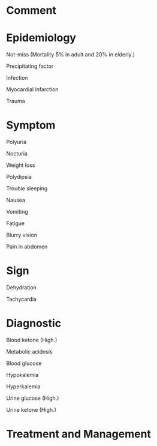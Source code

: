 # Comment

# Epidemiology

Not-miss
(Mortality 5% in adult and 20% in elderly.)

Precipitating factor

Infection

Myocardial infarction

Trauma

# Symptom

Polyuria

Nocturia

Weight loss

Polydipsia

Trouble sleeping

Nausea

Vomiting

Fatigue

Blurry vision

Pain in abdomen

# Sign

Dehydration

Tachycardia

# Diagnostic

Blood ketone
(High.)

Metabolic acidosis

Blood glucose

Hypokalemia

Hyperkalemia

Urine glucose
(High.)

Urine ketone
(High.)

# Treatment and Management
